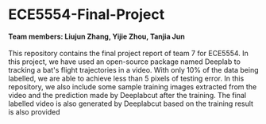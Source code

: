 # ECE5554-Final-Project
**Team members: Liujun Zhang, Yijie Zhou, Tanjia Jun**<br/><br/>
This repository contains the final project report of team 7 for ECE5554. In this project, we have used an open-source package named Deeplab to tracking a bat's flight trajectories in a video. With only 10% of the data being labelled, we are able to achieve less than 5 pixels of testing error. In this repository, we also include some sample training images extracted from the video and the prediction made by Deeplabcut after the training. The final labelled video is also generated by Deeplabcut based on the training result is also provided
